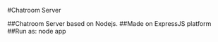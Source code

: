 #Chatroom Server

##Chatroom Server based on Nodejs.
##Made on ExpressJS platform
##Run as: node app